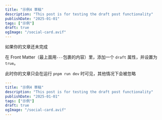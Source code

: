 ```yaml
---
title: "示例4 草稿"
description: "This post is for testing the draft post functionality"
publishDate: "2025-01-01"
tags: ["示例"]
draft: true
ogImage: "/social-card.avif"
---
```


如果你的文章还未完成

在 Front Matter（最上面用`---`包裹的内容）里，添加一个 `draft` 属性，并设置为 `true`。

此时你的文章只会在运行 `pnpm run dev` 时可见，其他情况下会被忽略

```yaml
---
title: "示例4 草稿"
description: "This post is for testing the draft post functionality"
publishDate: "2025-01-01"
tags: ["示例"]
draft: true
ogImage: "/social-card.avif"
---
```
